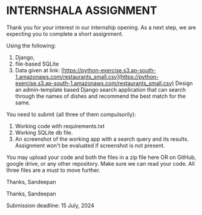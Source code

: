 # INTERNSHALA ASSIGNMENT



Thank you for your interest in our internship opening. As a next step, we are expecting you to complete a short assignment.

Using the following:

1. Django,
2. file-based SQLite
3. Data given at link:  [https://python-exercise.s3.ap-south-1.amazonaws.com/restaurants_small.csv](https://python-exercise.s3.ap-south-1.amazonaws.com/restaurants_small.csv)
   Design an admin-template based Django search application that can search through the names of dishes and recommend the best match for the same.

You need to submit {all three of them compulsorily):

1. Working code with requirements.txt
2. Working SQLite db file.
3. An screenshot of the working app with a search query and its results. Assignment won't be evaluated if screenshot is not present.

You may upload your code and both the files in a zip file here OR on GitHub, google drive, or any other repository. Make sure we can read your code.
All three files are a must to move further.

Thanks,
Sandeepan

Thanks,
Sandeepan

Submission deadline: 15 July, 2024
